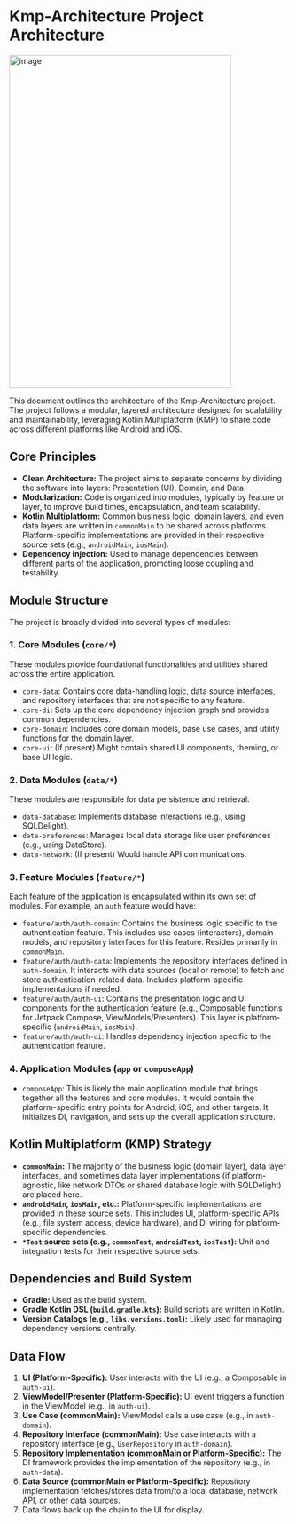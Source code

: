 # Kmp-Architecture Project Architecture
<img width="400" height="600" alt="image" src="https://github.com/user-attachments/assets/a1dc162c-06e4-4a65-8027-4c9c84803398" />

This document outlines the architecture of the Kmp-Architecture project. The project follows a modular, layered architecture designed for scalability and maintainability, leveraging Kotlin Multiplatform (KMP) to share code across different platforms like Android and iOS.

## Core Principles

*   **Clean Architecture:** The project aims to separate concerns by dividing the software into layers: Presentation (UI), Domain, and Data.
*   **Modularization:** Code is organized into modules, typically by feature or layer, to improve build times, encapsulation, and team scalability.
*   **Kotlin Multiplatform:** Common business logic, domain layers, and even data layers are written in `commonMain` to be shared across platforms. Platform-specific implementations are provided in their respective source sets (e.g., `androidMain`, `iosMain`).
*   **Dependency Injection:** Used to manage dependencies between different parts of the application, promoting loose coupling and testability.

## Module Structure

The project is broadly divided into several types of modules:

### 1. Core Modules (`core/*`)

These modules provide foundational functionalities and utilities shared across the entire application.

*   `core-data`: Contains core data-handling logic, data source interfaces, and repository interfaces that are not specific to any feature.
*   `core-di`: Sets up the core dependency injection graph and provides common dependencies.
*   `core-domain`: Includes core domain models, base use cases, and utility functions for the domain layer.
*   `core-ui`: (If present) Might contain shared UI components, theming, or base UI logic.

### 2. Data Modules (`data/*`)

These modules are responsible for data persistence and retrieval.

*   `data-database`: Implements database interactions (e.g., using SQLDelight).
*   `data-preferences`: Manages local data storage like user preferences (e.g., using DataStore).
*   `data-network`: (If present) Would handle API communications.

### 3. Feature Modules (`feature/*`)

Each feature of the application is encapsulated within its own set of modules. For example, an `auth` feature would have:

*   `feature/auth/auth-domain`: Contains the business logic specific to the authentication feature. This includes use cases (interactors), domain models, and repository interfaces for this feature. Resides primarily in `commonMain`.
*   `feature/auth/auth-data`: Implements the repository interfaces defined in `auth-domain`. It interacts with data sources (local or remote) to fetch and store authentication-related data. Includes platform-specific implementations if needed.
*   `feature/auth/auth-ui`: Contains the presentation logic and UI components for the authentication feature (e.g., Composable functions for Jetpack Compose, ViewModels/Presenters). This layer is platform-specific (`androidMain`, `iosMain`).
*   `feature/auth/auth-di`: Handles dependency injection specific to the authentication feature.

### 4. Application Modules (`app` or `composeApp`)

*   `composeApp`: This is likely the main application module that brings together all the features and core modules. It would contain the platform-specific entry points for Android, iOS, and other targets. It initializes DI, navigation, and sets up the overall application structure.

## Kotlin Multiplatform (KMP) Strategy

*   **`commonMain`:** The majority of the business logic (domain layer), data layer interfaces, and sometimes data layer implementations (if platform-agnostic, like network DTOs or shared database logic with SQLDelight) are placed here.
*   **`androidMain`, `iosMain`, etc.:** Platform-specific implementations are provided in these source sets. This includes UI, platform-specific APIs (e.g., file system access, device hardware), and DI wiring for platform-specific dependencies.
*   **`*Test` source sets (e.g., `commonTest`, `androidTest`, `iosTest`):** Unit and integration tests for their respective source sets.

## Dependencies and Build System

*   **Gradle:** Used as the build system.
*   **Gradle Kotlin DSL (`build.gradle.kts`):** Build scripts are written in Kotlin.
*   **Version Catalogs (e.g., `libs.versions.toml`):** Likely used for managing dependency versions centrally.

## Data Flow

1.  **UI (Platform-Specific):** User interacts with the UI (e.g., a Composable in `auth-ui`).
2.  **ViewModel/Presenter (Platform-Specific):** UI event triggers a function in the ViewModel (e.g., in `auth-ui`).
3.  **Use Case (commonMain):** ViewModel calls a use case (e.g., in `auth-domain`).
4.  **Repository Interface (commonMain):** Use case interacts with a repository interface (e.g., `UserRepository` in `auth-domain`).
5.  **Repository Implementation (commonMain or Platform-Specific):** The DI framework provides the implementation of the repository (e.g., in `auth-data`).
6.  **Data Source (commonMain or Platform-Specific):** Repository implementation fetches/stores data from/to a local database, network API, or other data sources.
7.  Data flows back up the chain to the UI for display.

